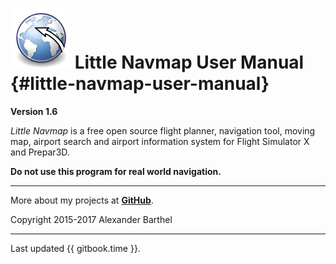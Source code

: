 # ![Little Navmap](../images/littlenavmap.svg "Little Navmap") Little Navmap User Manual {#little-navmap-user-manual}

**Version 1.6**

_Little Navmap_ is a free open source flight planner, navigation tool, moving map,
airport search and airport information system for Flight Simulator X
and Prepar3D.

**Do not use this program for real world navigation.**

---

More about my projects at [**GitHub**](https://albar965.github.io).

Copyright 2015-2017 Alexander Barthel

---

Last updated {{ gitbook.time }}.



